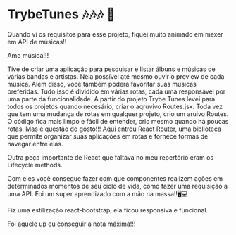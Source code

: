 # TrybeTunes 🎶🎶🎶 🎼

Quando vi os requisitos para esse projeto, fiquei muito animado em mexer em API de músicas!!

Amo música!!!

Tive de criar uma aplicação para pesquisar e listar álbuns e músicas de várias bandas e artistas. Nela possível até mesmo ouvir o preview de cada música. Além disso, você também poderá favoritar suas músicas preferidas. Tudo isso é dividido em várias rotas, cada uma responsável por uma parte da funcionalidade. 
A partir do projeto Trybe Tunes levei para todos os projetos quando necesário, criar o aqruvivo Routes.jsx. Toda vez que tem uma mudança de rotas em qualquer projeto, crio um aruivo Routes. 
 O código fica mais limpo e fácil de entender, crio mesmo quando há poucas rotas. 
 Mas é questão de gosto!!! 
 Aqui entrou  React Router, uma biblioteca que permite organizar suas aplicações em rotas e fornece formas de navegar entre elas.

Outra peça importante de React que faltava no meu repertório eram os Lifecycle methods. 

Com eles você consegue fazer com que componentes realizem ações em determinados momentos de seu ciclo de vida, como fazer uma requisição a uma API. 
Foi um super aprendizado com a mão na massa!!🖥️💻 

Fiz uma estilização react-bootstrap, ela ficou responsiva e funcional.

Foi aquele up eu conseguir a nota máxima!!!
